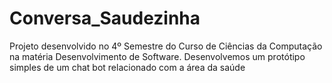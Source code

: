 # Conversa_Saudezinha
Projeto desenvolvido no 4º Semestre do Curso de Ciências da Computação na matéria Desenvolvimento de Software. Desenvolvemos um protótipo simples de um chat bot relacionado com a área da saúde
